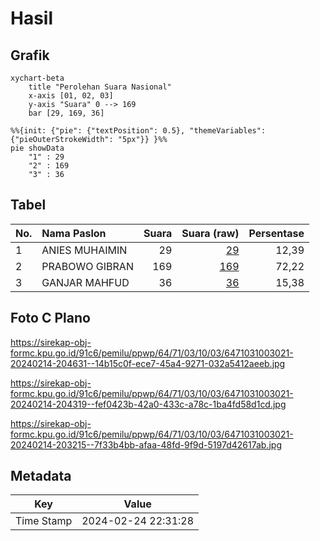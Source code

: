 # Hasil

## Grafik

```mermaid
xychart-beta
    title "Perolehan Suara Nasional"
    x-axis [01, 02, 03]
    y-axis "Suara" 0 --> 169
    bar [29, 169, 36]
```

```mermaid
%%{init: {"pie": {"textPosition": 0.5}, "themeVariables": {"pieOuterStrokeWidth": "5px"}} }%%
pie showData
    "1" : 29
    "2" : 169
    "3" : 36
```

## Tabel

| No. | Nama Paslon    | Suara | Suara (raw) | Persentase |
|:--- |:-------------- | -----:| -----------:| ----------:|
| 1   | ANIES MUHAIMIN | 29    | [29][p-1]   | 12,39      |
| 2   | PRABOWO GIBRAN | 169   | [169][p-2]  | 72,22      |
| 3   | GANJAR MAHFUD  | 36    | [36][p-3]   | 15,38      |


[p-1]: https://github.com/gigit-pemilu/pemilu-2024/blob/main/pilpres/hitung-suara/sub/64-kalimantan-timur/sub/71-kota-balikpapan/sub/03-balikpapan-utara/sub/1003-karang-joang/sub/021-tps/sub/paslon-1.txt
[p-2]: https://github.com/gigit-pemilu/pemilu-2024/blob/main/pilpres/hitung-suara/sub/64-kalimantan-timur/sub/71-kota-balikpapan/sub/03-balikpapan-utara/sub/1003-karang-joang/sub/021-tps/sub/paslon-2.txt
[p-3]: https://github.com/gigit-pemilu/pemilu-2024/blob/main/pilpres/hitung-suara/sub/64-kalimantan-timur/sub/71-kota-balikpapan/sub/03-balikpapan-utara/sub/1003-karang-joang/sub/021-tps/sub/paslon-3.txt

## Foto C Plano

https://sirekap-obj-formc.kpu.go.id/91c6/pemilu/ppwp/64/71/03/10/03/6471031003021-20240214-204631--14b15c0f-ece7-45a4-9271-032a5412aeeb.jpg

https://sirekap-obj-formc.kpu.go.id/91c6/pemilu/ppwp/64/71/03/10/03/6471031003021-20240214-204319--fef0423b-42a0-433c-a78c-1ba4fd58d1cd.jpg

https://sirekap-obj-formc.kpu.go.id/91c6/pemilu/ppwp/64/71/03/10/03/6471031003021-20240214-203215--7f33b4bb-afaa-48fd-9f9d-5197d42617ab.jpg


## Metadata

| Key        | Value               |
| ---------- | ------------------- |
| Time Stamp | 2024-02-24 22:31:28 |



